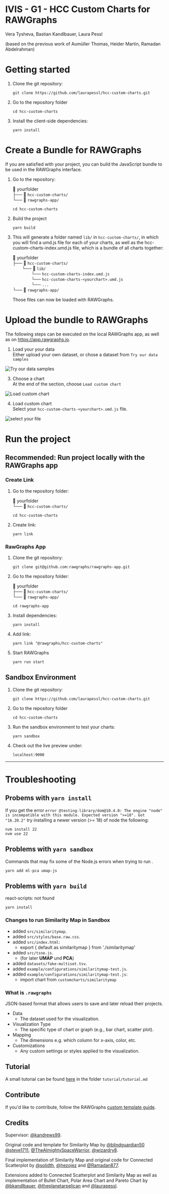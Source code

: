 # IVIS - G1 - HCC Custom Charts for RAWGraphs

Vera Tysheva, Bastian Kandlbauer, Laura Pessl

(based on the previous work of Aumüller Thomas, Heider Martin, Ramadan Abdelrahman)

# Getting started

1. Clone the git repository:
   ```
   git clone https://github.com/laurapessl/hcc-custom-charts.git
   ```
2. Go to the repository folder
   ```
   cd hcc-custom-charts
   ```
3. Install the client-side dependencies:
   ```
   yarn install
   ```
   
# Create a Bundle for RAWGraphs

If you are satisfied with your project, you can build the JavaScript bundle to be used in the RAWGraphs interface.

1. Go to the repository:

   📂 yourfolder  
    ├── 📁 `hcc-custom-charts/`  
    └── 📁 `rawgraphs-app/`

   ```
   cd hcc-custom-charts
   ```

2. Build the project
   ```
   yarn build
   ```
3. This will generate a folder named `lib/` in `hcc-custom-charts/`, in which you will find a umd.js file for each of your charts, as well as the hcc-custom-charts-index.umd.js file, which is a bundle of all charts together:

   📂 yourfolder  
    ├── 📁 `hcc-custom-charts/`  
    <span style="color: transparent;">├──</span>└── 📁 `lib/`  
    <span style="color: transparent;">├──├──</span>└── `hcc-custom-charts-index.umd.js`  
    <span style="color: transparent;">├──├──</span>└── `hcc-custom-charts-<yourchart>.umd.js`   
    <span style="color: transparent;">├──├──</span>└── `...`   
    └── 📁 `rawgraphs-app/`

   Those files can now be loaded with RAWGraphs.

# Upload the bundle to RAWGraphs

The following steps can be executed on the local RAWGraphs app, as well as on https://app.rawgraphs.io.

1. Load your your data  
   Either upload your own dataset, or chose a dataset from `Try our data samples`

![Try our data samples](images/datasample.png)

3. Choose a chart  
   At the end of the section, choose `Load custom chart`

![Load custom chart](images/addyourchart.png)

4. Load custom chart  
   Select your `hcc-custom-charts-<yourchart>.umd.js` file.

![select your file](images/addcustomchart.png)

# Run the project

## Recommended: Run project locally with the RAWGraphs app

### Create Link

1. Go to the repository folder:

   📂 yourfolder  
   └── 📁 `hcc-custom-charts/`

   ```
   cd hcc-custom-charts
   ```

2. Create link:
   ```
   yarn link
   ```

### RawGraphs App

1. Clone the git repository:

   ```
   git clone git@github.com:rawgraphs/rawgraphs-app.git
   ```

2. Go to the repository folder:

   📂 yourfolder  
   ├── 📁 `hcc-custom-charts/`  
   └── 📁 `rawgraphs-app/`

   ```
   cd rawgraphs-app
   ```

3. Install dependencies:
   ```
   yarn install
   ```
4. Add link:
   ```
   yarn link "@rawgraphs/hcc-custom-charts"
   ```
5. Start RAWGraphs
   ```
   yarn run start
   ```

## Sandbox Environment

1. Clone the git repository:
   ```
   git clone https://github.com/laurapessl/hcc-custom-charts.git
   ```
2. Go to the repository folder
   ```
   cd hcc-custom-charts
   ```
3. Run the sandbox environment to test your charts:
   ```
   yarn sandbox
   ```
4. Check out the live preview under:
   ```
   localhost:9000
   ```

---

# Troubleshooting

## Probems with `yarn install`

If you get the error `error @testing-library/dom@10.4.0: The engine "node" is incompatible with this module. Expected version ">=18". Got "16.20.2"` try installing a newer version (>= 18) of node the following:

```
nvm install 22
nvm use 22
```

## Problems with `yarn sandbox`

Commands that may fix some of the Node.js errors when trying to run .

```
yarn add ml-pca umap-js
```

## Problems with `yarn build`

react-scripts: not found

```
yarn install
```

### Changes to run Similarity Map in Sandbox

- added `src/similaritymap`.
- added `src/styles/base.raw.css`.
- added `src/index.html`:
  - export { default as similaritymap } from './similaritymap'
- added `src/tsne.js`.
  - (for later <b>UMAP</b> und <b>PCA</b>)
- added `datasets/fake-multiset.tsv`.
- added `example/configurations/similaritymap-test.js`.
- added `example/configurations/similaritymap-test.js`:
  - import chart from `customcharts/similaritymap`

### What is `.rawgraphs`

JSON-based format that allows users to save and later reload their projects.

- Data
  - The dataset used for the visualization.
- Visualization Type
  - The specific type of chart or graph (e.g., bar chart, scatter plot).
- Mapping
  - The dimensions e.g. which column for x-axis, color, etc.
- Customizations
  - Any custom settings or styles applied to the visualization.

## Tutorial

A small tutorial can be found [here](tutorial/tutorial.md) in the folder `tutorial/tutorial.md`

## Contribute

If you'd like to contribute, follow the RAWGraphs [custom template guide](https://github.com/rawgraphs/custom-rawcharts-template).

## Credits

Supervisor: [@kandrews99](https://github.com/kandrews99).

Original code and template for Similarity Map by [@blindguardian50](https://github.com/blindguardian50) [@steve1711](https://github.com/steve1711), [@TheAlmightySpaceWarrior](https://github.com/TheAlmightySpaceWarrior), [@wizardry8](https://github.com/wizardry8).

Final implementation of Similarity Map and original code for Connected Scatterplot by [@solidth](https://github.com/solidth), [@hezojez](https://github.com/hezojez) and [@Ramadan877](https://github.com/Ramadan877).

Extensions added to Connected Scatterplot and Similarity Map as well as implementation of Bullet Chart, Polar Area Chart and Pareto Chart by [@bkandlbauer](https://github.com/bkandlbauer), [@theplanetarpelican](https://github.com/theplanetarpelican) and [@laurapessl](https://github.com/laurapessl).

